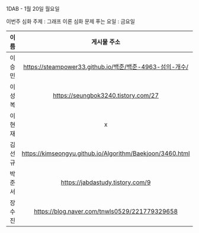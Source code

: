 1DAB - 1월 20일 월요일

이번주 심화 주제 : 그래프 이론
심화 문제 푸는 요일 : 금요일

| 이름 |게시물 주소|
| :------: | :----------------------------------------------------------: |
| 이승민 | https://steampower33.github.io/백준/백준-4963-섬의-개수/ |
| 이성복 | https://seungbok3240.tistory.com/27 |
| 이현재 | x |
| 김선규 | https://kimseongyu.github.io/Algorithm/Baekjoon/3460.html |
| 박준서 | https://jabdastudy.tistory.com/9 |
| 장수진 | https://blog.naver.com/tnwls0529/221779329658 |  